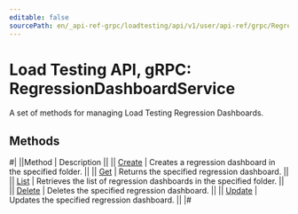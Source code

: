 ```yaml
---
editable: false
sourcePath: en/_api-ref-grpc/loadtesting/api/v1/user/api-ref/grpc/RegressionDashboard/index.md
---
```


# Load Testing API, gRPC: RegressionDashboardService

A set of methods for managing Load Testing Regression Dashboards.

## Methods

#|
||Method | Description ||
|| [Create](create.md) | Creates a regression dashboard in the specified folder. ||
|| [Get](get.md) | Returns the specified regression dashboard. ||
|| [List](list.md) | Retrieves the list of regression dashboards in the specified folder. ||
|| [Delete](delete.md) | Deletes the specified regression dashboard. ||
|| [Update](update.md) | Updates the specified regression dashboard. ||
|#